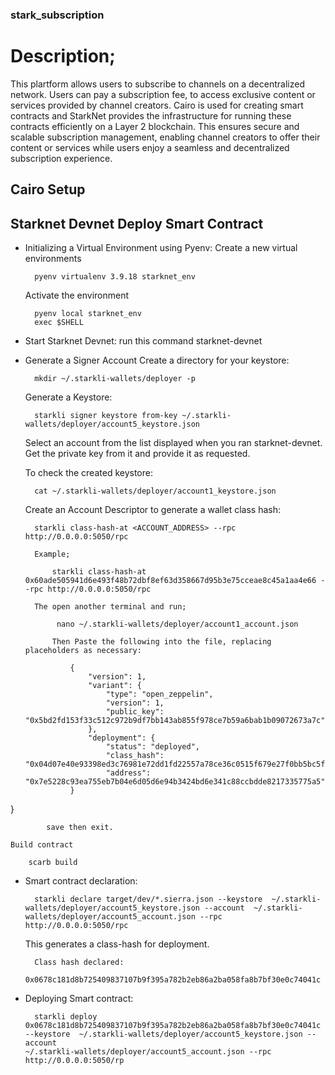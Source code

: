### stark_subscription

# Description; 

This plartform allows users to subscribe to channels on a decentralized network. Users can pay a subscription fee, to access exclusive content or services provided by channel creators. Cairo is used for creating smart contracts and StarkNet provides the infrastructure for running these contracts efficiently on a Layer 2 blockchain. This ensures secure and scalable subscription management, enabling channel creators to offer their content or services while users enjoy a seamless and decentralized subscription experience.

## Cairo Setup

## Starknet Devnet Deploy Smart Contract

* Initializing a Virtual Environment using Pyenv:
    Create a new virtual environments
    
        pyenv virtualenv 3.9.18 starknet_env

    Activate the environment

        pyenv local starknet_env
        exec $SHELL

* Start Starknet Devnet:
    run this command
        starknet-devnet

* Generate a Signer Account
    Create a directory for your keystore:

        mkdir ~/.starkli-wallets/deployer -p

    Generate a Keystore:

        starkli signer keystore from-key ~/.starkli-wallets/deployer/account5_keystore.json

    Select an account from the list displayed when you ran starknet-devnet. Get the private key from it and provide it as requested.

    To check the created keystore:

        cat ~/.starkli-wallets/deployer/account1_keystore.json

    Create an Account Descriptor to generate a wallet class hash:

        starkli class-hash-at <ACCOUNT_ADDRESS> --rpc http://0.0.0.0:5050/rpc

        Example;
            
            starkli class-hash-at 0x60ade505941d6e493f48b72dbf8ef63d358667d95b3e75cceae8c45a1aa4e66 --rpc http://0.0.0.0:5050/rpc

        The open another terminal and run;
             
             nano ~/.starkli-wallets/deployer/account1_account.json

            Then Paste the following into the file, replacing placeholders as necessary:

                {
                    "version": 1,
                    "variant": {
                        "type": "open_zeppelin",
                        "version": 1,
                        "public_key": "0x5bd2fd153f33c512c972b9df7bb143ab855f978ce7b59a6bab1b09072673a7c"
                    },
                    "deployment": {
                        "status": "deployed",
                        "class_hash": "0x04d07e40e93398ed3c76981e72dd1fd22557a78ce36c0515f679e27f0bb5bc5f",
                        "address": "0x7e5228c93ea755eb7b04e6d05d6e94b3424bd6e341c88ccbdde8217335775a5"
                }
}

            save then exit.

    Build contract 

        scarb build

* Smart contract declaration:

        starkli declare target/dev/*.sierra.json --keystore  ~/.starkli-wallets/deployer/account5_keystore.json --account  ~/.starkli-
      wallets/deployer/account5_account.json --rpc http://0.0.0.0:5050/rpc

    This generates a class-hash for deployment.

        Class hash declared:
        0x0678c181d8b725409837107b9f395a782b2eb86a2ba058fa8b7bf30e0c74041c

* Deploying Smart contract:
     
        starkli deploy 0x0678c181d8b725409837107b9f395a782b2eb86a2ba058fa8b7bf30e0c74041c --keystore  ~/.starkli-wallets/deployer/account5_keystore.json --account
      ~/.starkli-wallets/deployer/account5_account.json --rpc http://0.0.0.0:5050/rp

